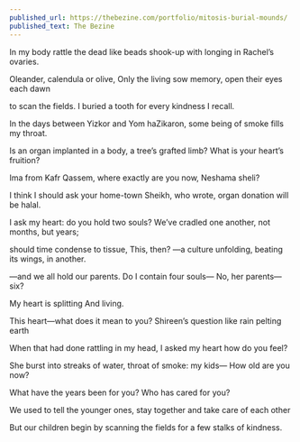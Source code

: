 ```yaml
---
published_url: https://thebezine.com/portfolio/mitosis-burial-mounds/ 
published_text: The Bezine
---
```


In my body rattle the dead
like beads shook-up with longing
in Rachel’s ovaries. 

Oleander, calendula or olive,
Only the living sow memory,
open their eyes each dawn

to scan the fields.
I buried a tooth for every
kindness I recall.

In the days between Yizkor
and Yom haZikaron, some being
of smoke fills my throat.

Is an organ implanted in a
body, a tree’s grafted limb?
What is your heart’s fruition?

Ima from Kafr Qassem,
where exactly are you now,
Neshama sheli?

I think I should ask your 
home-town Sheikh, who wrote, 
organ donation will be halal.

I ask my heart: do you hold 
two souls? We’ve cradled one 
another, not months, but years;

should time condense to tissue,
This, then?  —a culture unfolding,
beating its wings, in another. 

—and we all hold our parents.
Do I contain four souls—
No, her parents—six?

My heart is splitting 
And living. 

This heart—what does it mean to you?
Shireen’s question
like rain pelting earth

When that had done rattling
in my head, I asked my heart
how do you feel?

She burst into streaks of water,
throat of smoke: my kids—
How old are you now?

What have the years been for you?
Who has cared for you?

We used to tell 
the younger ones, stay together 
and take care of each other

But our children begin 
by scanning the fields 
for a few stalks of kindness.

